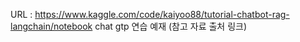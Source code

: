 URL : https://www.kaggle.com/code/kaiyoo88/tutorial-chatbot-rag-langchain/notebook chat gtp 연습 예재 (참고 자료 출처 링크)

